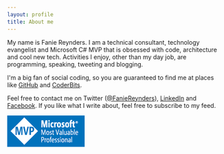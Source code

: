 ```yaml
---
layout: profile
title: About me 
---
```


My name is Fanie Reynders. I am a technical consultant, technology evangelist and Microsoft C# MVP that is obsessed with code, architecture and cool new tech. Activities I enjoy, other than my day job, are programming, speaking, tweeting and blogging.

I'm a big fan of social coding, so you are guaranteed to find me at places like [GitHub](https://github.com/faniereynders) and [CoderBits](http://coderbits.com/faniereynders).

Feel free to contact me on Twitter ([@FanieReynders](https://twitter.com/faniereynders)), [LinkedIn](https://linkedin/faniereynders) and [Facebook](https://www.facebook.com/faniereynders). If you like what I write about, feel free to subscribe to my feed.

<a href="http://mvp.microsoft.com/en-us/mvp/Fanie%20Reynders-5001100">![](/assets/images/mvp.png)</a>
